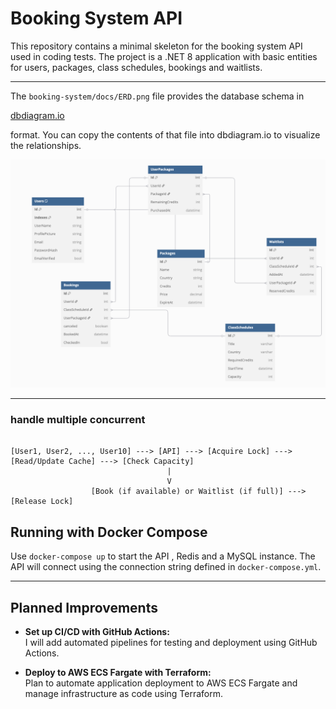 # Booking System API


This repository contains a minimal skeleton for the booking system API used in coding tests.
The project is a .NET 8 application with basic entities for users, packages, class schedules, bookings and waitlists.


--- 


The `booking-system/docs/ERD.png` file provides the database schema in 

[dbdiagram.io](https://dbdiagram.io/d/booking-system-661a925a03593b6b61e82214)

 format. You can copy the contents of that file into dbdiagram.io to visualize the relationships.


![Booking System ERD](booking-system/docs/ERD.png)


---

###  handle multiple concurrent

```text

[User1, User2, ..., User10] ---> [API] ---> [Acquire Lock] ---> [Read/Update Cache] ---> [Check Capacity]
                                   |
                                   V
                  [Book (if available) or Waitlist (if full)] ---> [Release Lock]

```

  

## Running with Docker Compose

Use `docker-compose up` to start the API , Redis and a MySQL instance. The API will connect using the connection string defined in `docker-compose.yml`.


---



## Planned Improvements

- **Set up CI/CD with GitHub Actions:**  
  I will add automated pipelines for testing and deployment using GitHub Actions.

- **Deploy to AWS ECS Fargate with Terraform:**  
  Plan to automate application deployment to AWS ECS Fargate and manage infrastructure as code using Terraform.










